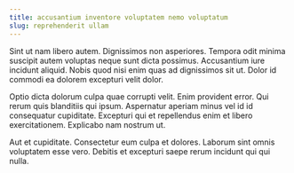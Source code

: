 ```yaml
---
title: accusantium inventore voluptatem nemo voluptatum
slug: reprehenderit ullam
---
```


Sint ut nam libero autem. Dignissimos non asperiores. Tempora odit minima suscipit autem voluptas neque sunt dicta possimus. Accusantium iure incidunt aliquid. Nobis quod nisi enim quas ad dignissimos sit ut. Dolor id commodi ea dolorem excepturi velit dolor.

Optio dicta dolorum culpa quae corrupti velit. Enim provident error. Qui rerum quis blanditiis qui ipsum. Aspernatur aperiam minus vel id id consequatur cupiditate. Excepturi qui et repellendus enim et libero exercitationem. Explicabo nam nostrum ut.

Aut et cupiditate. Consectetur eum culpa et dolores. Laborum sint omnis voluptatem esse vero. Debitis et excepturi saepe rerum incidunt qui qui nulla.
